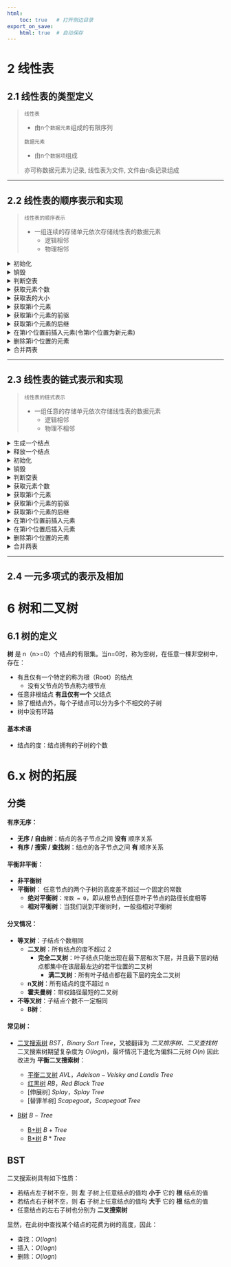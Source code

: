 ```yaml
---
html:
    toc: true   # 打开侧边目录
export_on_save:
    html: true  # 自动保存
---
```



# 2 线性表

## 2.1 线性表的类型定义

> `线性表`
> * 由n个`数据元素`组成的有限序列
> 
> `数据元素`
> * 由n个`数据项`组成
> 
> 亦可称数据元素为记录, 线性表为文件, 文件由n条记录组成


---

## 2.2 线性表的顺序表示和实现

> `线性表的顺序表示`
>   * 一组连续的存储单元依次存储线性表的数据元素
>       * 逻辑相邻
>       * 物理相邻

<details><summary>初始化</summary> 

```cpp
#include <stdio.h>
#include <stdlib.h>

typedef int ELEM;       // 定义数据元素类型

struct List{            // 线性表
    ELEM*   begin;      // 线性表的起始地址
    int     length;     // 线性表的长度
    int     listsize;   // 线性表的大小
};
 
int InitList(List& L, const int len){           // 初始化线性表
    L.begin = (ELEM*)malloc(len * sizeof(ELEM));// 申请堆空间
    if(!L.begin) return 0;                      // 申请失败
    L.length    = 0;                            // 初始长度
    L.listsize  = len;                          // 线性表大小(总共)
    return 1;                                   // 初始化线性表成功
}

int main(){
    List L;
    InitList(L, 100);
    return 0;
}
```
</details>

<details><summary>销毁</summary> 

```cpp
int DestroyList(List& L){   // 销毁线性表
    free(L.begin);          // 释放空间
    L.length=0;             // 长度置0
    L.listsize=0;           // 大小置0
    return 1;               // 销毁成功
}
```
</details>

<details><summary>判断空表</summary> 

```cpp
int EmptyList(List& L){ // 判断线性表是否为空
    return L.length==0; // 如果为空,返回1,反之返回0
}
```
</details>

<details><summary>获取元素个数</summary> 

```cpp
int LenList(List& L){   // 获取表中元素个数
    return L.length;    // 返回表中元素个数
}
```
</details>

<details><summary>获取表的大小</summary> 

```cpp
int SizeList(List& L){  // 获取表的大小
    return L.listsize;  // 返回表的大小
}
```
</details>

<details><summary>获取第i个元素</summary> 

```cpp
int GetElem(List& L, int i, ELEM& e){   // 获取第i个元素
    if(!EmptyList(L) && i<=LenList(L)){ // 第i个元素是合法的,存在的
        e = *(L.begin+i-1);             // 直接拿
        return 1;                       // 成功获取
    }
    return 0;                           // 获取失败
}
```
</details>

<details><summary>获取第i个元素的前驱</summary> 

```cpp
int PriElem(List& L, int i, ELEM& e){   // 获取第i个元素的前驱
    if(GetElem(L, i-1, e)) return 1;
    return 0;
}
```
</details>

<details><summary>获取第i个元素的后继</summary> 

```cpp
int NextElem(List& L, int i, ELEM& e){  // 获取第i个元素的后继
    if(GetElem(L, i+1, e)) return 1;
    return 0;
}
```
</details>

<details><summary>在第i个位置前插入元素(令第i个位置为新元素)</summary> 

```cpp
int InsertElem(List& L, int i, ELEM e){     // 在第i个位置前插入元素e
    if(LenList(L) >= SizeList(L)) return 0; // 空间满
    for(int j=LenList(L); j>=i; j--)        // 挨个后移,从尾元素开始
        *(L.begin+j) = *(L.begin+j-1);      // L.begin+j-1 是最后一个元素的位置
    *(L.begin+i-1) = e;                     // L.begin+i-1  是第i个元素的位置
    L.length++;                             // 表的长度增加
    return 1;                               // 插入成功
}
```
</details>

<details><summary>删除第i个位置的元素</summary> 

```cpp
int DeleteElem(List& L, int i){
    if(EmptyList(L) || i>LenList(L)) return 0;  // 第i个元素是不合法的,不存在的
    for(int j=i; j<=LenList(L); j++)
        *(L.begin+i-1) = *(L.begin+i);          // 挨个前移
    L.length--;                                 // 长度减少
    return 1;                                   // 删除成功
}
```
</details>


<details><summary>合并两表</summary> 

```cpp
int MergeList(List& A, List& B, List& C){               // 合并有序表AB至C中
    for(int i=1, j=1; i<=LenList(A) || j<=LenList(B);){ // i指向A, j指向B
        ELEM ai, bj;                                    
        GetElem(A, i, ai), GetElem(B, j, bj);           // 获取元素
        if(i<=LenList(A) && (ai<=bj || j>LenList(B)))   // 能够插入到C中,一定满足
            InsertElem(C, i+j-1, ai), i++;              // A中还有元素
        if(j<=LenList(B) && (bj<=ai || i>LenList(A)))   // ai<=bi 或 B中没有元素
            InsertElem(C, i+j-1, bj), j++;              // B同理
    }
    return 1;                                           // 合并成功
}
```
</details>

---

## 2.3 线性表的链式表示和实现

> `线性表的链式表示`
>   * 一组任意的存储单元依次存储线性表的数据元素
>       * 逻辑相邻
>       * 物理不相邻

<details><summary>生成一个结点</summary> 

```cpp
node* MakeNode(ELEM e = 0) {    // 创建结点
    node* p = (node*)malloc(sizeof(node));
    if (!p) return NULL;        // 申请失败
    p->date = e;                
    p->next = NULL;
    return p;                   // 申请成功
}
```
</details>

<details><summary>释放一个结点</summary> 

```cpp
void FreeNode(node* p) {        // 释放结点
    free(p);
}
```
</details>

<details><summary>初始化</summary> 

```cpp
#include <stdio.h>
#include <stdlib.h>

typedef int ELEM;

struct node {
    ELEM    date;   // 数据
    node*   next;   // 后继
};

struct List {
    int     len;    // 长度
    node*   head;   // 头结点
};

int InitList(List& L) {     // 初始化
    L.head = MakeNode();    // 创建头结点
    L.len = 0;              // 长度
    if (L.head) return 1;   // 创建成功
    return 0;               // 创建失败
}

int main() {
    List L;
    InitList(L);    // L.head指向表的头节点
    
    return 0;
}
```
</details>

<details><summary>销毁</summary> 

```cpp
int DestroyList(List& L) {  // 销毁表
    node* p = L.head;       // p指向 i
    while (p) {             // i 不为空
        L.head = p->next;   // i 指向 i+1
        free(p);            // 删除 i
        p = L.head;         // p指向 i+1
    }                       // 当p指向空的时候,结束
    return 1;               // 销毁成功
}
```
</details>

<details><summary>判断空表</summary> 

```cpp
int EmptyList(List& L) {    // 判断表是否空
    return L.len == 0;
}
```
</details>

<details><summary>获取元素个数</summary> 

```cpp
int LenList(List& L) {      // 获取元素个数
    return L.len;
}
```
</details>

<details><summary>获取第i个元素</summary> 

```cpp
node* GetElem(List& L, unsigned int i) {// 获取第 i 个元素
	if (i > LenList(L))                 // 查找范围不合法
        return NULL;                    // 获取失败
    node* p = L.head;                   // p 指向头节点
    for (int j = 1; j <= i; j++)        // p会指向后驱 i 次
        p = p->next;                        
    return p;                           // 获取成功
}
```
</details>

<details><summary>获取第i个元素的前驱</summary> 

```cpp
node* GetElemPri(List& L, unsigned int i) { // 获取第 i 个元素的前驱
    return GetElem(L, i - 1);
}
```
</details>

<details><summary>获取第i个元素的后继</summary> 

```cpp
node* GetElemNext(List& L, unsigned int i) {// 获取第 i 个元素的后继
    return GetElem(L, i + 1);
}
```
</details>

<details><summary>在第i个位置前插入元素</summary> 

```cpp
int InsertElemPri(List& L, unsigned int i, ELEM e) {    // 在第 i 个元素前插入元素
    if (i == 0 || i > LenList(L)) return 0; // 插入位置不合法
    node* p = GetElemPri(L, i);             // 第 i 个元素的前驱
    node* elem = MakeNode(e);               // 创建结点     
    if (!p) return 0;                       // 失败
    if (!elem) return 0;                    // 失败
    elem->next = p->next;                   // 新结点指向 i
    p->next = elem;                         // 前驱指向新结点
    L.len++;
    return 1;
}
```
</details>

<details><summary>在第i个位置后插入元素</summary> 

```cpp
int InsertElemNext(List& L, unsigned int i, ELEM e) {   // 在第 i 个元素后插入元素
    if (i > LenList(L))return 0;            // 插入位置不合法, 允许在第0个结点后插入
    node* p = GetElem(L, i);                // 第 i 个元素
    node* elem = MakeNode(e);               // 创建结点     
    if (!p) return 0;                       // 失败
    if (!elem) return 0;                    // 失败
    elem->next = p->next;                   // 新结点指向 i
    p->next = elem;                         // 前驱指向新结点
    L.len++;
    return 1;
}
```
</details>

<details><summary>删除第i个位置的元素</summary> 

```cpp
int DeleteElem(List& L, int i) {                    // 删除第 i 个元素
    if (EmptyList(L) || i > LenList(L)) return 0;   // 第i个元素是不合法的,不存在的
    node* p = L.head;                               // 指向头
    for (int j = 1; j < i; j++) p = p->next;        // 指向后驱 i-1 次,最终指向第 i-1 个元素
    node* bp = p->next;                             // 标记一下第i个结点
    p->next = p->next->next;                        // p 指向 第i个结点的后继, 直接跳过 i 
    FreeNode(bp);                                   // 释放结点
    return 1;                                       // 删除成功
}
```
</details>




<details><summary>合并两表</summary> 

```cpp
int MergeList(List& A, List& B, List& C) {  // 合并有序表AB至C中
    node* pa = A.head->next;                // 指向A的第一个元素
    node* pb = B.head->next;                // 指向B的第一个元素
    while (pa || pb) {                      // 如果还存在
        ELEM ne = 0;
		if (pa && (!pb || pa->date <= pb->date))
            ne = pa->date, pa = pa->next;
        else if (pb && (!pa || pb->date <= pa->date))
            ne = pb->date, pb = pb->next;
        InsertElemNext(C, LenList(C), ne);  // 插入新元素到C的最后
    }
    return 1;
}
```
</details>




--- 

## 2.4 一元多项式的表示及相加








# 6 树和二叉树

## 6.1 树的定义

**树** 是 n（n>=0）个结点的有限集。当n=0时，称为空树，在任意一棵非空树中，存在：
* 有且仅有一个特定的称为根（Root）的结点
    * 没有父节点的节点称为根节点
* 任意非根结点 **有且仅有一个** 父结点
* 除了根结点外，每个子结点可以分为多个不相交的子树
* 树中没有环路

#### 基本术语

* 结点的度：结点拥有的子树的个数


# 6.x 树的拓展

## 分类

#### 有序无序：
* **无序 / 自由树**：结点的各子节点之间 **没有** 顺序关系
* **有序 / 搜索 / 查找树**：结点的各子节点之间 **有** 顺序关系

#### 平衡非平衡：
* **非平衡树**
* **平衡树**：
    任意节点的两个子树的高度差不超过一个固定的常数
    * **绝对平衡树**：`常数 = 0`，即从根节点到任意叶子节点的路径长度相等
    * **相对平衡树**：当我们说到平衡树时，一般指相对平衡树

#### 分叉情况：
* **等叉树**：子结点个数相同
    * **二叉树**：所有结点的度不超过  2
        * **完全二叉树**：叶子结点只能出现在最下层和次下层，并且最下层的结点都集中在该层最左边的若干位置的二叉树
            * **满二叉树**：所有叶子结点都在最下层的完全二叉树
    * **n叉树**：所有结点的度不超过 n
    * **霍夫曼树**：带权路径最短的二叉树
* **不等叉树**：子结点个数不一定相同
    * **B树**：


####  常见树：
* [二叉搜索树](#bst) $BST$，$Binary ~ Sort ~ Tree$，又被翻译为 *二叉排序树、二叉查找树*
    二叉搜索树期望复杂度为 $O(logn)$，最坏情况下退化为偏斜二元树 $O(n)$
    因此改进为 **平衡二叉搜索树**：
    * [平衡二叉树]() $AVL$，$Adelson-Velsky ~ and ~ Landis ~ Tree$
    * [红黑树]() $RB$，$Red ~ Black ~ Tree$
    * [伸展树] $Splay$，$Splay ~ Tree$
    * [替罪羊树] $Scapegoat$，$Scapegoat ~ Tree$


* [B树]() $B-Tree$
    * [B+树]() $B+Tree$
    * [B*树]() $B*Tree$


## BST

二叉搜索树具有如下性质：

* 若结点左子树不空，则 **左** 子树上任意结点的值均 **小于** 它的 **根** 结点的值
* 若结点右子树不空，则 **右** 子树上任意结点的值均 **大于** 它的 **根** 结点的值
* 任意结点的左右子树也分别为 **二叉搜索树**

显然，在此树中查找某个结点的花费为树的高度，因此：

* 查找：$O(logn)$
* 插入：$O(logn)$
* 删除：$O(logn)$



    
